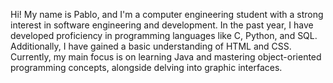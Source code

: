 Hi! My name is Pablo, and I'm a computer engineering student with a strong interest in software engineering and development.
In the past year, I have developed proficiency in programming languages like C, Python, and SQL. Additionally, I have gained a basic understanding of HTML and CSS.
Currently, my main focus is on learning Java and mastering object-oriented programming concepts, alongside delving into graphic interfaces.
